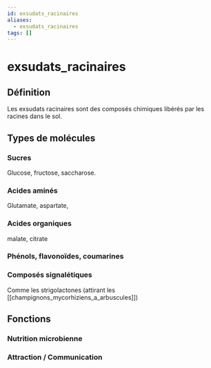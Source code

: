 ```yaml
---
id: exsudats_racinaires
aliases:
  - exsudats_racinaires
tags: []
---
```


# exsudats_racinaires
## Définition 
Les exsudats racinaires sont des composés chimiques libérés par les racines dans le sol.

## Types de molécules 
### Sucres 
Glucose, fructose, saccharose.

### Acides aminés 
Glutamate, aspartate, 

### Acides organiques 
malate, citrate

### Phénols, flavonoïdes, coumarines

### Composés signalétiques 
Comme les strigolactones (attirant les [[champignons_mycorhiziens_a_arbuscules]])


## Fonctions 
### Nutrition microbienne

### Attraction / Communication 

